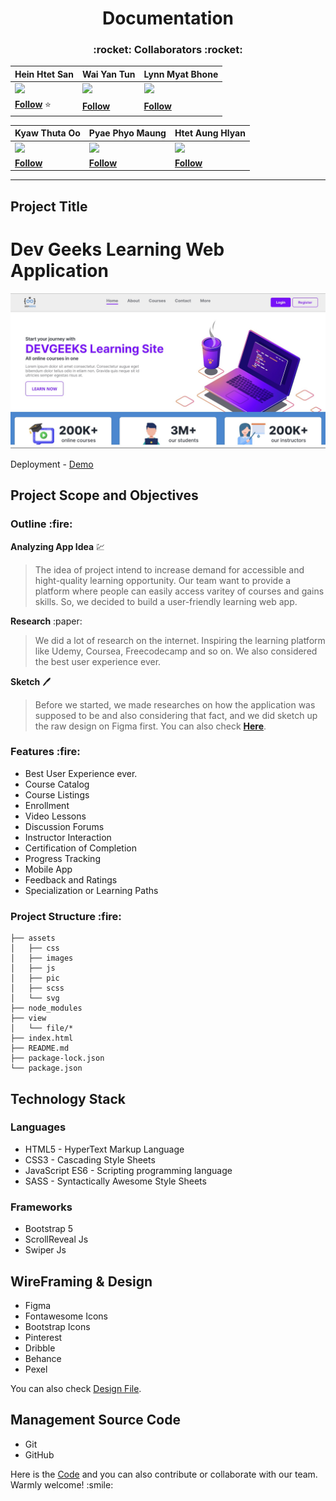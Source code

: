 <h1 align='center'>Documentation</h1>

<!-- collaborator titles  -->
<h3 align=center>:rocket: Collaborators :rocket:</h3>

<!-- collaborators  -->
<div align=center>

|Hein Htet San|Wai Yan Tun|Lynn Myat Bhone|
|-------|------|------|
|<img src='https://github.com/Hein-HtetSan.png' width="100px">|<img src="https://github.com/sayrgyiwoody.png" width='100px'>|<img src='https://github.com/Lynn-Myat-Bhone.png' width="100px">|
|[**Follow**](https://github.com/Hein-HtetSan) :star:|[**Follow**](https://github.com/sayrgyiwoody)|[**Follow**](https://github.com/Lynn-Myat-Bhone)|

|Kyaw Thuta Oo|Pyae Phyo Maung|Htet Aung Hlyan|
|-------|------|------|
|<img src='https://github.com/CodingbyKira.png' width="100px">|<img src="https://github.com/Pyae-PhyoMaung.png" width='100px'>|<img src='https://github.com/HAstral.png' width="100px">|
|[**Follow**](https://github.com/CodingbyKira)|[**Follow**](https://github.com/Pyae-PhyoMaung)|[**Follow**](https://github.com/HAstral)|

</div>
<!-- end of collaborators  -->


<hr>
<h2>Project Title</h2>

# Dev Geeks Learning Web Application

![Snap Shot](./assets/pic/homepage_snap.jpg)

Deployment - [Demo](https://devgeeksmyanmar.github.io/learning_app/#)

<h2>Project Scope and Objectives<h3>

<h3>Outline :fire:</h3>

**Analyzing App Idea** :chart:
> The idea of project intend to increase demand for accessible and hight-quality learning opportunity. Our team want to provide a platform where people can easily access varitey of courses and gains skills. So, we decided to build a user-friendly learning web app.

**Research** :paper:
> We did a lot of research on the internet. Inspiring the learning platform like Udemy, Coursea, Freecodecamp and so on. We also considered the best user experience ever.

**Sketch** :pen:
> Before we started, we made researches on how the application was supposed to be and also considering that fact, and we did sketch up the raw design on Figma first. You can also check [**Here**](https://www.figma.com/file/0R09UfQfn3ZMhMAOb9cxTu/Language_app?type=design&node-id=0%3A1&mode=design&t=9I7Zvkau6eJeKGhe-1).


<h3>Features :fire:</h3>
<ul>
    <li>Best User Experience ever.</li>
    <li>Course Catalog</li>
    <li>Course Listings</li>
    <li>Enrollment</li>
    <li>Video Lessons</li>
    <li>Discussion Forums</li>
    <li>Instructor Interaction</li>
    <li>Certification of Completion</li>
    <li>Progress Tracking</li>
    <li>Mobile App</li>
    <li>Feedback and Ratings</li>
    <li>Specialization or Learning Paths</li>
</ul>

<h3>Project Structure :fire:</h3>

```
├── assets
│   ├── css
│   ├── images
│   ├── js
│   ├── pic
│   ├── scss
│   └── svg
├── node_modules
├── view
│   └── file/*
├── index.html
├── README.md
├── package-lock.json
└── package.json
```


<h2>Technology Stack</h2>

<h3>Languages</h3>
<ul>
    <li>HTML5 - HyperText Markup Language</li>
    <li>CSS3 - Cascading Style Sheets</li>
    <li>JavaScript ES6 - Scripting programming language</li>
    <li>SASS - Syntactically Awesome Style Sheets</li>
</ul>

<h3>Frameworks</h3>
<ul>
    <li>Bootstrap 5</li>
    <li>ScrollReveal Js</li>
    <li>Swiper Js</li>
</ul>

<h2>WireFraming & Design</h2>
<ul>
    <li>Figma</li>
    <li>Fontawesome Icons</li>
    <li>Bootstrap Icons</li>
    <li>Pinterest</li>
    <li>Dribble</li>
    <li>Behance</li>
    <li>Pexel</li>
</ul>

<span> You can also check <a href="https://www.figma.com/file/0R09UfQfn3ZMhMAOb9cxTu/Language_app?type=design&node-id=0%3A1&mode=design&t=9I7Zvkau6eJeKGhe-1">Design File</a>.</span>

<h2>Management Source Code</h2>
<ul>
    <li>Git</li>
    <li>GitHub</li>
</ul>

<span>
    Here is the <a href="https://github.com/DevGeeksMyanmar/learning_app">Code</a> and you can also contribute or collaborate with our team. Warmly welcome! :smile:
</span>
